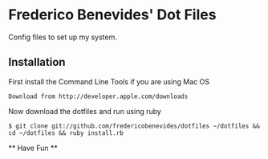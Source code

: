 # Frederico Benevides' Dot Files

Config files to set up my system.

## Installation

First install the Command Line Tools if you are using Mac OS

`Download from http://developer.apple.com/downloads`

Now download the dotfiles and run using ruby

`$ git clone git://github.com/fredericobenevides/dotfiles ~/dotfiles && cd ~/dotfiles && ruby install.rb`

** Have Fun **

